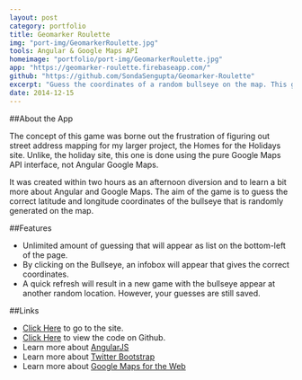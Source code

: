 ```yaml
---
layout: post
category: portfolio
title: Geomarker Roulette
img: "port-img/GeomarkerRoulette.jpg"
tools: Angular & Google Maps API
homeimage: "portfolio/port-img/GeomarkerRoulette.jpg"
app: "https://geomarker-roulette.firebaseapp.com/"
github: "https://github.com/SondaSengupta/Geomarker-Roulette"
excerpt: "Guess the coordinates of a random bullseye on the map. This game was a simple afternoon diversion to study Angular and Maps for a larger project. "
date: 2014-12-15
---
```


##About the App

The concept of this game was borne out the frustration of figuring out street address mapping for my larger project, the Homes for the Holidays site. Unlike, the holiday site, this one is done using the pure Google Maps API interface, not Angular Google Maps.

It was created within two hours as an afternoon diversion and to learn a bit more about Angular and Google Maps. The aim of the game is to guess the correct latitude and longitude coordinates of the bullseye that is randomly generated on the map.

##Features
- Unlimited amount of guessing that will appear as list on the bottom-left of the page.
- By clicking on the Bullseye, an infobox will appear that gives the correct coordinates.
- A quick refresh will result in a new game with the bullseye appear at another random location. However, your guesses are still saved.

##Links
- [Click Here](https://geomarker-roulette.firebaseapp.com/) to go to the site.
- [Click Here](https://github.com/SondaSengupta/Geomarker-Roulette) to view the code on Github.
- Learn more about [AngularJS](https://angularjs.org/)
- Learn more about [Twitter Bootstrap](http://getbootstrap.com/)
- Learn more about [Google Maps for the Web](https://developers.google.com/maps/web/)
